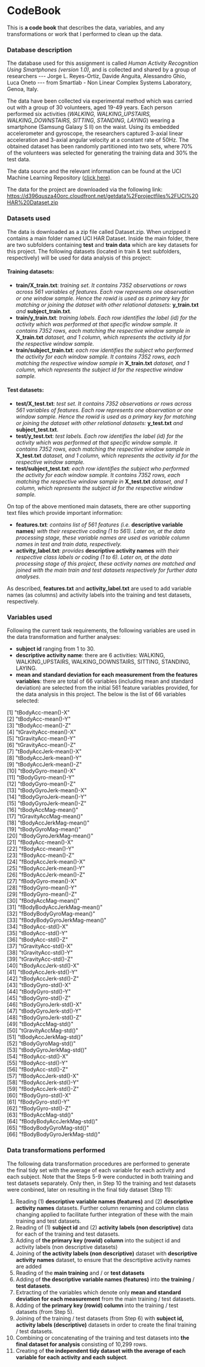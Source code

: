 # CodeBook

This is **a code book** that describes the data, variables, and any transformations or work that I performed to clean up the data.

### Database description

The database used for this assignment is called *Human Activity Recognition Using Smartphones (version 1.0)*, and is collected and shared by a group of researchers --- Jorge L. Reyes-Ortiz, Davide Anguita, Alessandro Ghio, Luca Oneto --- from Smartlab - Non Linear Complex Systems Laboratory, Genoa, Italy.

The data have been collected via experimental method which was carried out with a group of 30 volunteers, aged 19-49 years. Each person performed six activities (*WALKING, WALKING_UPSTAIRS, WALKING_DOWNSTAIRS, SITTING, STANDING, LAYING*) wearing a smartphone (Samsung Galaxy S II) on the waist. Using its embedded accelerometer and gyroscope, the researchers captured 3-axial linear acceleration and 3-axial angular velocity at a constant rate of 50Hz. The obtained dataset has been randomly partitioned into two sets, where 70% of the volunteers was selected for generating the training data and 30% the test data.

The data source and the relevant information can be found at the UCI Machine Learning Repository ([click here](http://archive.ics.uci.edu/ml/datasets/Human+Activity+Recognition+Using+Smartphones)). 

The data for the project are downloaded via the following link: https://d396qusza40orc.cloudfront.net/getdata%2Fprojectfiles%2FUCI%20HAR%20Dataset.zip

### Datasets used

The data is downloaded as a zip file called Dataset.zip. When unzipped it contains a main folder named UCI HAR Dataset. Inside the main folder, there are two subfolders containing **test** and **train data** which are key datasets for this project.
The following datasets (located in train & test subfolders, respectively) will be used for data analysis of this project:

#### Training datasets:

* **train/X_train.txt**: *training set. It contains 7352 observations or rows across 561 variables of features. Each row represents one observation or one window sample. Hence the rowid is used as a primary key for matching or joining the dataset with other relational datasets:* __y_train.txt__ *and*  __subject_train.txt__.
* **train/y_train.txt**: *training labels. Each row identifies the label (id) for the activity which was performed at that specific window sample. It contains 7352 rows, each matching the respective window sample in* __X_train.txt__ *dataset, and 1 column, which represents the activity id for the respective window sample.*
* **train/subject_train.txt**: *each row identifies the subject who performed the activity for each window sample. It contains 7352 rows, each matching the respective window sample in* __X_train.txt__ *dataset, and 1 column, which represents the subject id for the respective window sample.*

#### Test datasets:

* **test/X_test.txt**: *test set. It contains 7352 observations or rows across 561 variables of features. Each row represents one observation or one window sample. Hence the rowid is used as a primary key for matching or joining the dataset with other relational datasets:* __y_test.txt__ *and*  __subject_test.txt__.
* **test/y_test.txt**: *test labels. Each row identifies the label (id) for the activity which was performed at that specific window sample. It contains 7352 rows, each matching the respective window sample in* __X_test.txt__ *dataset, and 1 column, which represents the activity id for the respective window sample.*
* **test/subject_test.txt**: *each row identifies the subject who performed the activity for each window sample. It contains 7352 rows, each matching the respective window sample in* __X_test.txt__ *dataset, and 1 column, which represents the subject id for the respective window sample.*

On top of the above mentioned main datasets, there are other supporting text files which provide important information:

* **features.txt**: *contains list of 561 features (i.e.* __descriptive variable names__*) with their respective coding (1 to 561). Later on, at the data processing stage, these variable names are used as variable column names in test and train data, respectively.*
* **activity_label.txt**: *provides* __descriptive activity names__ *with their respective class labels or coding (1 to 6). Later on, at the data processing stage of this project, these activity names are matched and joined with the main train and test datasets respectively for further data analyses.*

As described, **features.txt** and **activity_label.txt** are used to add variable names (as columns) and activity labels into the training and test datasets, respectively.

### Variables used

Following the current task requirements, the following variables are used in the data transformation and further analyses:

* **subject id** ranging from 1 to 30.
* **descriptive activity name**: there are 6 activities: WALKING, WALKING_UPSTAIRS, WALKING_DOWNSTAIRS, SITTING, STANDING, LAYING.
* **mean and standard deviation for each measurement from the features variables**: there are total of 66 variables (including mean and standard deviation) are selected from the initial 561 feature variables provided, for the data analysis in this project. The below is the list of 66 variables selected:

 [1] "tBodyAcc-mean()-X"          
 [2] "tBodyAcc-mean()-Y"          
 [3] "tBodyAcc-mean()-Z"          
 [4] "tGravityAcc-mean()-X"       
 [5] "tGravityAcc-mean()-Y"       
 [6] "tGravityAcc-mean()-Z"       
 [7] "tBodyAccJerk-mean()-X"      
 [8] "tBodyAccJerk-mean()-Y"      
 [9] "tBodyAccJerk-mean()-Z"      
[10] "tBodyGyro-mean()-X"         
[11] "tBodyGyro-mean()-Y"         
[12] "tBodyGyro-mean()-Z"         
[13] "tBodyGyroJerk-mean()-X"     
[14] "tBodyGyroJerk-mean()-Y"     
[15] "tBodyGyroJerk-mean()-Z"     
[16] "tBodyAccMag-mean()"         
[17] "tGravityAccMag-mean()"      
[18] "tBodyAccJerkMag-mean()"     
[19] "tBodyGyroMag-mean()"        
[20] "tBodyGyroJerkMag-mean()"    
[21] "fBodyAcc-mean()-X"          
[22] "fBodyAcc-mean()-Y"          
[23] "fBodyAcc-mean()-Z"          
[24] "fBodyAccJerk-mean()-X"      
[25] "fBodyAccJerk-mean()-Y"      
[26] "fBodyAccJerk-mean()-Z"      
[27] "fBodyGyro-mean()-X"         
[28] "fBodyGyro-mean()-Y"         
[29] "fBodyGyro-mean()-Z"         
[30] "fBodyAccMag-mean()"         
[31] "fBodyBodyAccJerkMag-mean()"       
[32] "fBodyBodyGyroMag-mean()"          
[33] "fBodyBodyGyroJerkMag-mean()"      
[34] "tBodyAcc-std()-X"           
[35] "tBodyAcc-std()-Y"           
[36] "tBodyAcc-std()-Z"           
[37] "tGravityAcc-std()-X"        
[38] "tGravityAcc-std()-Y"        
[39] "tGravityAcc-std()-Z"        
[40] "tBodyAccJerk-std()-X"       
[41] "tBodyAccJerk-std()-Y"       
[42] "tBodyAccJerk-std()-Z"       
[43] "tBodyGyro-std()-X"          
[44] "tBodyGyro-std()-Y"          
[45] "tBodyGyro-std()-Z"          
[46] "tBodyGyroJerk-std()-X"      
[47] "tBodyGyroJerk-std()-Y"      
[48] "tBodyGyroJerk-std()-Z"      
[49] "tBodyAccMag-std()"          
[50] "tGravityAccMag-std()"       
[51] "tBodyAccJerkMag-std()"      
[52] "tBodyGyroMag-std()"         
[53] "tBodyGyroJerkMag-std()"     
[54] "fBodyAcc-std()-X"           
[55] "fBodyAcc-std()-Y"           
[56] "fBodyAcc-std()-Z"           
[57] "fBodyAccJerk-std()-X"       
[58] "fBodyAccJerk-std()-Y"       
[59] "fBodyAccJerk-std()-Z"       
[60] "fBodyGyro-std()-X"          
[61] "fBodyGyro-std()-Y"          
[62] "fBodyGyro-std()-Z"          
[63] "fBodyAccMag-std()"          
[64] "fBodyBodyAccJerkMag-std()"  
[65] "fBodyBodyGyroMag-std()"     
[66] "fBodyBodyGyroJerkMag-std()" 

### Data transformations performed
The following data transformation procedures are performed to generate the final tidy set with the average of each variable for each activity and each subject. Note that the Steps 5-9 were conducted in both training and test datasets separately. Only then, in Step 10 the training and test datasets were conbined, later on resulting in the final tidy dataset (Step 11):

1. Reading (1) __descriptive variable names (features)__ and (2) __descriptive activity names__ datasets. Further column renaming and column class changing applied to facilitate further integration of these with the main training and test datasets.
2. Reading of (1) __subject id__ and (2) __activity labels (non descriptive)__ data for each of the training and test datasets.
3. Adding of __the primary key (rowid) column__ into the subject id and activity labels (non descriptive datasets)
4. Joining of __the activity labels (non descriptive)__ dataset with __descriptive activity names__ dataset, to ensure that the descrtiptive activity names are added
5. Reading of the __main training__ and / or __test datasets__
6. Adding of __the descriptive variable names (features)__ into __the training__ / __test datasets__.
7. Extracting of the variables which denote only __mean and standard deviation for each measurement__ from the main training / test datasets.
8. Adding of __the primary key (rowid) column__ into the training / test datasets (from Step 5).
9. Joining of the training / test datasets (from Step 6) with __subject id, activity labels (descriptive)__ datasets in order to create the final training / test datasets.
10. Combining or concatenating of the training and test datasets into __the final dataset for analysis__ consisting of 10,299 rows.
11. Creating of __the independent tidy dataset with the average of each variable for each activity and each subject__. 
